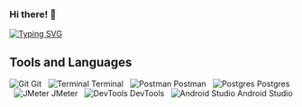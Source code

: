 ### Hi there! 👋

<a href="https://git.io/typing-svg"><img src="https://readme-typing-svg.demolab.com?font=Fira+Code&pause=1000&random=false&width=950&lines=My+name+is+Anzhelika.+I+am+Software+QA+engineer+with+5+years+of+experience+." alt="Typing SVG" /></a>

## Tools and Languages

![Git](https://img.icons8.com/color/48/000000/git.png) Git &nbsp; 
![Terminal](https://img.icons8.com/color/48/000000/terminal.png) Terminal &nbsp; 
![Postman](https://img.icons8.com/color/48/000000/postman-api.png) Postman &nbsp; 
![Postgres](https://img.icons8.com/color/48/000000/postgresql.png) Postgres &nbsp; 
![JMeter](https://img.icons8.com/color/48/000000/jmeter.png) JMeter &nbsp; 
![DevTools](https://img.icons8.com/color/48/000000/dev-tools.png) DevTools &nbsp; 
![Android Studio](https://img.icons8.com/color/48/000000/android-studio.png) Android Studio





